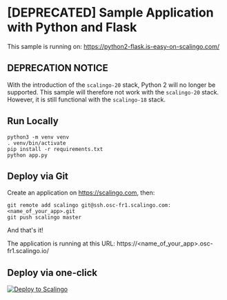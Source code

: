 # [DEPRECATED] Sample Application with Python and Flask

This sample is running on: https://python2-flask.is-easy-on-scalingo.com/

## DEPRECATION NOTICE

With the introduction of the `scalingo-20` stack, Python 2 will no longer be supported.
This sample will therefore not work with the `scalingo-20` stack.
However, it is still functional with the `scalingo-18` stack.

## Run Locally

```shell
python3 -m venv venv
. venv/bin/activate
pip install -r requirements.txt
python app.py
```

## Deploy via Git

Create an application on https://scalingo.com, then:

```shell
git remote add scalingo git@ssh.osc-fr1.scalingo.com:<name_of_your_app>.git
git push scalingo master
```

And that's it!

The application is running at this URL: https://<name_of_your_app>.osc-fr1.scalingo.io/

## Deploy via one-click

[![Deploy to Scalingo](https://cdn.scalingo.com/deploy/button.svg)](https://my.scalingo.com/deploy)